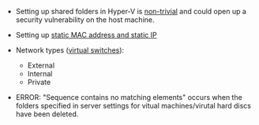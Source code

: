 - Setting up shared folders in Hyper-V is [non-trivial](https://linuxhint.com/shared_folders_hypver-v_ubuntu_guest/) and could open up a security vulnerability on the host machine.
- Setting up [static MAC address and static IP](https://www.xsofthost.com/help/assign-ip-on-virtual-machines-from-hyper-v-windows-server/)

- Network types ([virtual switches](https://docs.microsoft.com/en-us/windows-server/virtualization/hyper-v/get-started/create-a-virtual-switch-for-hyper-v-virtual-machines)):
    - External
    - Internal
    - Private
- ERROR: "Sequence contains no matching elements" occurs when the folders specified in server settings for vitual machines/virutal hard discs have been deleted.

